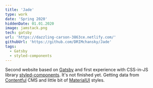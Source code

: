 ```yaml
---
title: 'Jade'
type: work
date: 'Spring 2020'
hiddenDate: 01.01.2020
image: jamstack.png
tech: gatsby
url: 'https://dazzling-carson-3863ce.netlify.com/'
githubUrl: 'https://github.com/DRIMchansky/Jade'
tags:
  - Gatsby
  - styled-components
---
```


Second website based on [Gatsby](https://www.gatsbyjs.org/) and first experience with CSS-in-JS library [styled-components](https://styled-components.com/). It's not finished yet. Getting data from [Contentful](https://www.contentful.com/) CMS and little bit of [MaterialUI](https://material-ui.com) styles.
